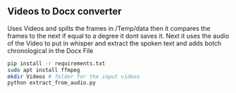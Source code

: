 ## Videos to Docx converter
Uses Videos and spilts the frames in /Temp/data then it compares the frames to the next if equal to a degree it dont saves it. Next it uses the audio of the Video to put in whisper and extract the spoken text and adds botch chronological in the Docx File

```bash
pip install -r requirements.txt
sudo apt install ffmpeg
mkdir Videos # folder for the input videos
python extract_from_audio.py
```